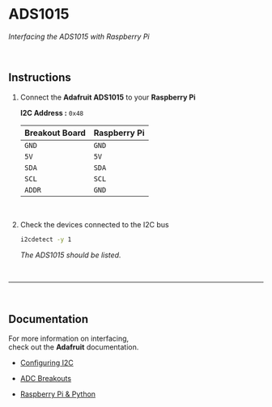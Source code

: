 # ADS1015
*Interfacing the ADS1015 with Raspberry Pi*


<br>

## Instructions

1. Connect the **Adafruit ADS1015** to your **Raspberry Pi**

	**I2C Address :** `0x48`

	| Breakout Board | Raspberry Pi |
	|----------------|--------------|
	| `GND` | `GND` |
	| `5V` | `5V` |
	| `SDA` | `SDA` |
	| `SCL` | `SCL` |
	| `ADDR` | `GND` |

<br>

2. Check the devices connected to the I2C bus

 	```sh
	i2cdetect -y 1
	```
	
	*The ADS1015 should be listed.*

<br>

---

<br>

## Documentation

For more information on interfacing, <br>
check out the **Adafruit** documentation.

- [Configuring I2C]

- [ADC Breakouts]

- [Raspberry Pi & Python]


<!----------------------------------------------------------------------------->

[Raspberry Pi & Python]: https://github.com/adafruit/Adafruit-Raspberry-Pi-Python-Code
[Configuring I2C]: https://learn.adafruit.com/adafruits-raspberry-pi-lesson-4-gpio-setup/configuring-i2c
[ADC Breakouts]: https://learn.adafruit.com/adafruit-4-channel-adc-breakouts/
